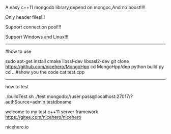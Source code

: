 
A easy c++11 mongodb library,depend on mongoc,And no boost!!!!

Only header files!!!

Support connection pool!!!

Support Windows and Linux!!!

-------------------------------

#how to use

sudo apt-get install cmake libssl-dev libsasl2-dev
git clone https://github.com/nicehero/MongoHpp
cd MongoHpp/dep
python build.py
cd ..
#show you the code
cat test.cpp

-------------------------------

how to test

./buildTest.sh
./test mongodb://user:pass@localhost:27017/?authSource=admin testdbname

welcome to my test c++11 server framework
https://gitee.com/nicehero/nicehero

nicehero.io